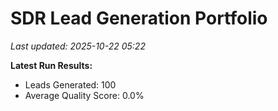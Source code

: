 # SDR Lead Generation Portfolio

_Last updated: 2025-10-22 05:22_

**Latest Run Results:**
- Leads Generated: 100
- Average Quality Score: 0.0%
